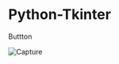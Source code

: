 # Python-Tkinter

Buttton

![Capture](https://user-images.githubusercontent.com/82565293/118526513-f084ab00-b75d-11eb-87e5-05dfa4a753bb.PNG)
